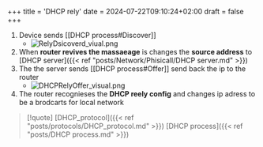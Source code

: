 +++
title = 'DHCP rely'
date = 2024-07-22T09:10:24+02:00
draft = false
+++

1. Device sends [[DHCP process#Discover]]
	-  ![RelyDsicoverd_viual.png](/Notes/RelyDsicoverd_viual.png)
2. When **router revives the massaeage** is changes the **source address** to [DHCP server]({{< ref "posts/Network/Phisicall/DHCP server.md" >}})  
3. The the server sends [[DHCP process#Offer]] send back the ip to the router 
	- ![DHCPRelyOffer_visual.png](/Notes/DHCPRelyOffer_visual.png)
4. The router recognieses the **DHCP reely config** and changes ip adress to be a brodcarts for local network   

>[!quote] [DHCP_protocol]({{< ref "posts/protocols/DHCP_protocol.md" >}}) [DHCP process]({{< ref "posts/DHCP process.md" >}})